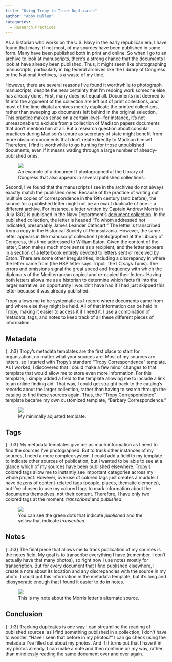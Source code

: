 ```yaml
---
title: "Using Tropy to Track Duplicates"
author: "Abby Mullen"
categories:
  - Research Practices
---
```


As a historian who works on the U.S. Navy in the early republican era, I have found that many, if not most, of my sources have been published in some form. Many have been published both in print and online. So when I go to an archive to look at manuscripts, there’s a strong chance that the documents I look at have already been published. Thus, it might seem like photographing manuscripts, particularly in big federal archives like the Library of Congress or the National Archives, is a waste of my time.

However, there are several reasons I’ve found it worthwhile to photograph manuscripts, despite the near certainty that I’m redoing work someone else has already done. First, many does not equal all. Documents not deemed to fit into the argument of the collection are left out of print collections, and most of the time digital archives merely duplicate the printed collections, rather than sweeping up documents left behind in the original selection. This practice makes sense on a certain level&mdash;for instance, it’s not unreasonable to exclude from a collection of Madison papers documents that don’t mention him at all. But a research question about consular practices during Madison’s tenure as secretary of state might benefit from more obscure documents that don’t relate directly to Madison himself. Therefore, I find it worthwhile to go hunting for those unpublished documents, even if it means wading through a large number of already-published ones.

<figure>
  <img srcset="/assets/images/blog/2018/01/IMG_7006.jpg 1x, /assets/images/blog/2018/01/IMG_7006@2x.jpg 2x" src="/assets/images/blog/2018/01/IMG_7006.jpg">
  <figcaption>An example of a document I photographed at the Library of Congress that also appears in several published collections.</figcaption>
</figure>

Second, I’ve found that the manuscripts I see in the archives do not always exactly match the published ones. Because of the practice of writing out multiple copies of correspondence in the 19th century (and before), the source for a published letter might not be an exact duplicate of one in a different archive. For instance, a letter written by Captain Andrew Morris in July 1802 is published in the Navy Department’s [document collection](http://www.ibiblio.org/anrs/barbary.html). In the published collection, the letter is headed “To whom addressed not indicated, presumably James Leander Cathcart.” The letter is transcribed from a copy in the Historical Society of Pennsylvania. However, the same letter appears in the manuscript collection I photographed at the Library of Congress, this time addressed to William Eaton. Given the content of the letter, Eaton makes much more sense as a recipient, and the letter appears in a section of a letterbook entirely devoted to letters sent or received by Eaton. There are some other irregularities, including a discrepancy in where the letter came from (the HSP letter says Tripoli, the LC says Tunis). The errors and omissions signal the great speed and frequency with which the diplomats of the Mediterranean copied and re-copied their letters. Having both letters allows me as a historian to determine which facts fit into the larger narrative, an opportunity I wouldn’t have had if I had just skipped this letter because it was already published.

Tropy allows me to be systematic as I record where documents came from and where else they might be held. All of that information can be held in Tropy, making it easier to access it if I need it. I use a combination of metadata, tags, and notes to keep track of all these different pieces of information.

## Metadata
{: .h3}
Tropy’s metadata templates are the first place to start for organization, no matter what your sources are. Most of my sources are letters, so I started with Tropy’s standard “Tropy Correspondence” template. As I worked, I discovered that I could make a few minor changes to that template that would allow me to store even more information. For this template, I simply added a field to the template allowing me to include a link to an online finding aid. That way, I could get straight back to the catalog’s records about the larger collection, rather than having to search through the catalog to find these sources again. Thus, the “Tropy Correspondence” template became my own customized template, “Barbary Correspondence.”

<figure>
  <img srcset="/assets/images/blog/2018/01/template.png 1x, /assets/images/blog/2018/01/template@2x.png 2x" src="/assets/images/blog/2018/01/template.png">
  <figcaption>My minimally adjusted template.</figcaption>
</figure>

## Tags
{: .h3}
My metadata templates give me as much information as I need to find the sources I’ve photographed. But to track other instances of my sources, I need a more complex system. I could add a field to my template to indicate other sources of publication, but I wanted to be able to see at a glance which of my sources have been published elsewhere. Tropy’s colored tags allow me to instantly see important categories across my whole project. However, overuse of colored tags just creates a muddle. I have dozens of content-related tags (people, places, thematic elements), but I’ve chosen to use my colored tags to mark information about the documents themselves, not their content. Therefore, I have only two colored tags at the moment: <em>transcribed</em> and <em>published</em>.

<figure>
  <img srcset="/assets/images/blog/2018/01/tag-colors.png 1x, /assets/images/blog/2018/01/tag-colors@2x.png 2x" src="/assets/images/blog/2018/01/tag-colors.png" class="border">
  <figcaption>You can see the green dots that indicate <em>published</em> and the yellow that indicate <em>transcribed.</em></figcaption>
</figure>

## Notes
{: .h3}
The final piece that allows me to track publication of my sources is the notes field. My goal is to transcribe everything I have (remember, I don’t actually have that many photos), so right now I use notes mostly for transcription. But for every document that I find published elsewhere, I create a note about its location and any discrepancies with the source in my photo. I could put this information in the metadata template, but it’s long and idiosyncratic enough that I found it easier to do in notes.

<figure>
  <img srcset="/assets/images/blog/2018/01/notes.png 1x, /assets/images/blog/2018/01/notes@2x.png 2x" src="/assets/images/blog/2018/01/notes.png" class="border">
  <figcaption>This is my note about the Morris letter's alternate source.</figcaption>
</figure>

## Conclusion
{: .h3}
Tracking duplicates is one way I can streamline the reading of published sources: as I find something published in a collection, I don't have to wonder, “Have I seen that before in my photos?” I can go check using the metadata I've filled out about my photos. And if it turns out that I have it in my photos already, I can make a note and then continue on my way, rather than mindlessly reading the same document over and over again.
